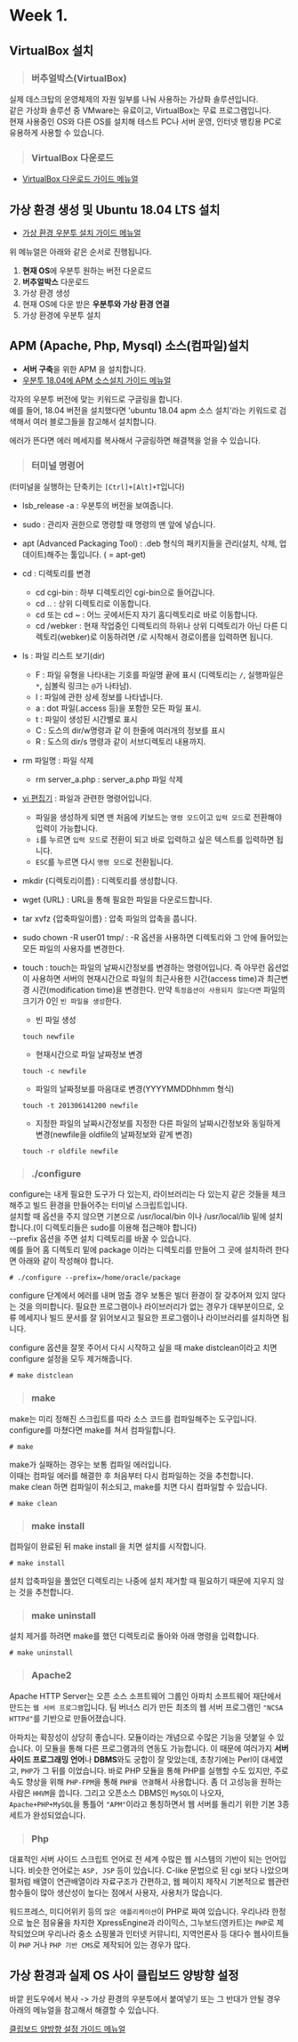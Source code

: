 # Week 1.

## VirtualBox 설치

> <h3>버추얼박스(VirtualBox)</h3>

실제 데스크탑의 운영체제의 자원 일부를 나눠 사용하는 가상화 솔루션입니다.   
같은 가상화 솔루션 중 VMware는 유료이고, VirtualBox는 무료 프로그램입니다.   
현재 사용중인 OS와 다른 OS를 설치해 테스트 PC나 서버 운영, 인터넷 뱅킹용 PC로 유용하게 사용할 수 있습니다.

> <h3>VirtualBox 다운로드</h3>

- [VirtualBox 다운로드 가이드 메뉴얼](https://yjshin.tistory.com/entry/0-%EC%98%A4%EB%9D%BC%ED%81%B4-%EB%B2%84%EC%B6%94%EC%96%BC%EB%B0%95%EC%8A%A4VirtualBox-%EB%8B%A4%EC%9A%B4%EB%A1%9C%EB%93%9C%EC%99%80-%EC%84%A4%EC%B9%98-%EB%B0%A9%EB%B2%95)

## 가상 환경 생성 및 Ubuntu 18.04 LTS 설치

- [가상 환경 우분투 설치 가이드 메뉴얼](https://cntechsystems.tistory.com/27)

위 메뉴얼은 아래와 같은 순서로 진행됩니다.

1. **현재 OS**에 우분투 원하는 버전 다운로드
2. **버추얼박스** 다운로드
3. 가상 환경 생성
4. 현재 OS에 다운 받은 **우분투와 가상 환경 연결**
5. 가상 환경에 우분투 설치

## APM (Apache, Php, Mysql) 소스(컴파일)설치

- **서버 구축**을 위한 APM 을 설치합니다.
- [우분투 18.04에 APM 소스설치 가이드 메뉴얼](https://velog.io/@seowoo/Ubuntu-apm-%EC%86%8C%EC%8A%A4%EC%84%A4%EC%B9%98)

각자의 우분투 버전에 맞는 키워드로 구글링을 합니다.   
예를 들어, 18.04 버전을 설치했다면 'ubuntu 18.04 apm 소스 설치'라는 키워드로 검색해서 여러 블로그들을 참고해서 설치합니다.

에러가 뜬다면 에러 메세지를 복사해서 구글링하면 해결책을 얻을 수 있습니다.

> <h3>터미널 명령어</h3>

(터미널을 실행하는 단축키는 `[Ctrl]+[Alt]+T`입니다)

- lsb_release -a : 우분투의 버전을 보여줍니다.
- sudo : 관리자 권한으로 명령할 때 명령의 맨 앞에 넣습니다.
- apt (Advanced Packaging Tool) : .deb 형식의 패키지들을 관리(설치, 삭제, 업데이트)해주는 툴입니다. ( = apt-get)
- cd : 디렉토리를 변경
  - cd cgi-bin    : 하부 디렉토리인 cgi-bin으로 들어갑니다.
  - cd  ..        : 상위 디렉토리로 이동합니다.
  - cd 또는 cd ~  : 어느 곳에서든지 자기 홈디렉토리로 바로 이동합니다.
  - cd /webker    : 현재 작업중인 디렉토리의 하위나 상위 디렉토리가 아닌 다른 디렉토리(webker)로 이동하려면 /로 시작해서 경로이름을 입력하면 됩니다.
- ls : 파일 리스트 보기(dir)
  - F : 파일 유형을 나타내는 기호를 파일명 끝에 표시
      (디렉토리는 `/`, 실행파일은 `*`, 심볼릭 링크는 `@`가 나타남).
  - l  : 파일에 관한 상세 정보를 나타냅니다.
  - a : dot 파일(.access 등)을 포함한 모든 파일 표시.
  - t  : 파일이 생성된 시간별로 표시
  - C : 도스의 dir/w명령과 같 이 한줄에 여러개의 정보를 표시
  - R : 도스의 dir/s 명령과 같이 서브디렉토리 내용까지.
- rm 파일명 : 파일 삭제
  - rm server_a.php : server_a.php 파일 삭제
- [vi 편집기](https://iamfreeman.tistory.com/entry/vi-vim-%ED%8E%B8%EC%A7%91%EA%B8%B0-%EB%AA%85%EB%A0%B9%EC%96%B4-%EC%A0%95%EB%A6%AC-%EB%8B%A8%EC%B6%95%ED%82%A4-%EB%AA%A8%EC%9D%8C-%EB%AA%A9%EB%A1%9D) : 파일과 관련한 명령어입니다.
  - 파일을 생성하게 되면 맨 처음에 키보드는 `명령 모드`이고 `입력 모드`로 전환해야 입력이 가능합니다.
  - `i`를 누르면 `입력 모드`로 전환이 되고 바로 입력하고 싶은 텍스트를 입력하면 됩니다.
  - `ESC`를 누르면 다시 `명령 모드`로 전환됩니다.
- mkdir {디렉토리이름} : 디렉토리를 생성합니다.
- wget {URL} : URL을 통해 필요한 파일을 다운로드합니다.
- tar xvfz {압축파일이름} : 압축 파일의 압축을 풉니다.
- sudo chown -R user01 tmp/ : -R 옵션을 사용하면 디렉토리와 그 안에 들어있는 모든 파일의 사용자를 변경한다.
- touch : touch는 파일의 날짜시간정보를 변경하는 명령어입니다. 즉 아무런 옵션없이 사용하면 서버의 현재시간으로 파일의 최근사용한 시간(access time)과 최근변경 시간(modification time)을 변경한다. 만약 `특정옵션이 사용되지 않는다면` 파일의 크기가 0인 `빈 파일을 생성`한다.

  - 빈 파일 생성

  ```
  touch newfile
  ```

  - 현재시간으로 파일 날짜정보 변경

  ```
  touch -c newfile
  ```

  - 파일의 날짜정보를 마음대로 변경(YYYYMMDDhhmm 형식)

  ```
  touch -t 201306141200 newfile  
  ```

  - 지정한 파일의 날짜시간정보를 지정한 다른 파일의 날짜시간정보와 동일하게 변경(newfile을 oldfile의 날짜정보와 같게 변경)

  ```
  touch -r oldfile newfile
  ```

> <h3>./configure</h3>

configure는 내게 필요한 도구가 다 있는지, 라이브러리는 다 있는지 같은 것들을 체크해주고 빌드 환경을 만들어주는 터미널 스크립트입니다.   
설치할 때 옵션을 주지 않으면 기본으로 /usr/local/bin 이나 /usr/local/lib 밑에 설치합니다.(이 디렉토리들은 sudo를 이용해 접근해야 합니다)   
--prefix 옵션을 주면 설치 디렉토리를 바꿀 수 있습니다.   
예를 들어 홈 디렉토리 밑에 package 이라는 디렉토리를 만들어 그 곳에 설치하려 한다면 아래와 같이 작성해야 합니다.

```
# ./configure --prefix=/home/oracle/package
```

configure 단계에서 에러를 내며 멈출 경우 보통은 빌더 환경이 잘 갖추어져 있지 않다는 것을 의미합니다.
필요한 프로그램이나 라이브러리가 없는 경우가 대부분이므로, 오류 메세지나 빌드 문서를 잘 읽어보시고 필요한 프로그램이나 라이브러리를 설치하면 됩니다.  

configure 옵션을 잘못 주어서 다시 시작하고 싶을 때 make distclean이라고 치면 configure 설정을 모두 제거해줍니다.

```
# make distclean
```

> <h3>make</h3>

make는 미리 정해진 스크립트를 따라 소스 코드를 컴파일해주는 도구입니다. configure를 마쳤다면 make를 쳐서 컴파일합니다.

```
# make
```

make가 실패하는 경우는 보통 컴파일 에러입니다.   
이때는 컴파일 에러를 해결한 후 처음부터 다시 컴파일하는 것을 추천합니다.   
make clean 하면 컴파일이 취소되고, make를 치면 다시 컴파일할 수 있습니다.

```
# make clean
```

> <h3>make install</h3>
 
컴파일이 완료된 뒤 make install 을 치면 설치를 시작합니다.

```
# make install
```

설치 압축파일을 풀었던 디렉토리는 나중에 설치 제거할 때 필요하기 때문에 지우지 않는 것을 추천합니다.

> <h3>make uninstall</h3>

설치 제거를 하려면 make를 했던 디렉토리로 돌아와 아래 명령을 입력합니다.

```
# make uninstall
```

> <h3>Apache2</h3>

Apache HTTP Server는 오픈 소스 소프트웨어 그룹인 아파치 소프트웨어 재단에서 만드는 `웹 서버 프로그램`입니다. 팀 버너스 리가 만든 최초의 웹 서버 프로그램인 `"NCSA HTTPd"`를 기반으로 만들어졌습니다.

아파치는 확장성이 상당히 좋습니다. 모듈이라는 개념으로 수많은 기능을 덧붙일 수 있습니다. 이 모듈을 통해 다른 프로그램과의 연동도 가능합니다. 이 때문에 여러가지 **서버 사이드 프로그래밍 언어**나 **DBMS**와도 궁합이 잘 맞았는데, 초창기에는 Perl이 대세였고, `PHP`가 그 뒤를 이었습니다. 바로 PHP 모듈을 통해 PHP를 실행할 수도 있지만, 주로 속도 향상을 위해 `PHP-FPM`을 통해 `PHP를 연결`해서 사용합니다. 좀 더 고성능을 원하는 사람은 `HHVM`을 씁니다. 그리고 오픈소스 DBMS인 `MySQL`이 나오자, `Apache+PHP+MySQL`을 통틀어 `"APM"`이라고 통칭하면서 웹 서버를 돌리기 위한 기본 3종 세트가 완성되었습니다.

> <h3>Php</h3>

대표적인 서버 사이드 스크립트 언어로 전 세계 수많은 웹 시스템의 기반이 되는 언어입니다. 비슷한 언어로는 `ASP, JSP` 등이 있습니다. C-like 문법으로 된 cgi 보다 나았으며 펄처럼 배열이 연관배열이라 자료구조가 간편하고, 웹 페이지 제작시 기본적으로 웹관련 함수들이 많아 생산성이 높다는 점에서 사용자, 사용처가 많습니다.

워드프레스, 미디어위키 등의 `많은 애플리케이션`이 PHP로 짜여 있습니다. 우리나라 한정으로 높은 점유율을 차지한 XpressEngine과 라이믹스, 그누보드(영카트)는 `PHP`로 제작되었으며 우리나라 중소 쇼핑몰과 인터넷 커뮤니티, 지역언론사 등 대다수 웹사이트들이 `PHP` 거나 `PHP 기반 CMS`로 제작되어 있는 경우가 많다.

## 가상 환경과 실제 OS 사이 클립보드 양방향 설정

바깥 윈도우에서 복사 -> 가상 환경의 우분투에서 붙여넣기 또는 그 반대가 안될 경우 아래의 메뉴얼을 참고해서 해결할 수 있습니다.

[클립보드 양방향 설정 가이드 메뉴얼](https://www.hanumoka.net/2019/08/17/ubuntu-20190817-ubuntu-virtualbox-copy-paste/)
